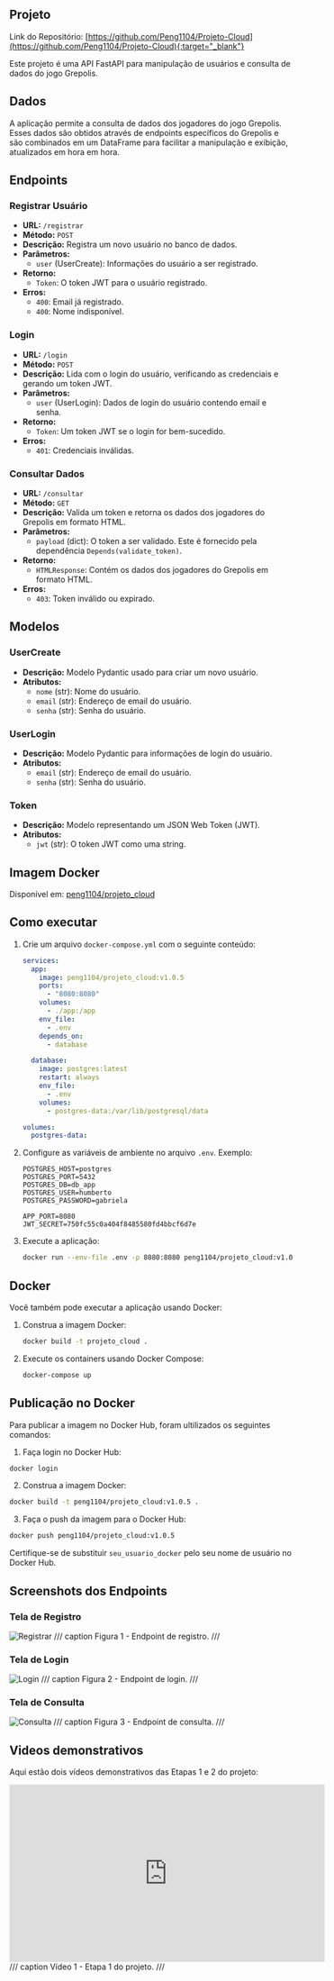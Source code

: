 ## Projeto

Link do Repositório: [https://github.com/Peng1104/Projeto-Cloud](https://github.com/Peng1104/Projeto-Cloud){:target="_blank"}

Este projeto é uma API FastAPI para manipulação de usuários e consulta de dados do jogo Grepolis.

## Dados

A aplicação permite a consulta de dados dos jogadores do jogo Grepolis. Esses dados são obtidos através de endpoints específicos do Grepolis e são combinados em um DataFrame para facilitar a manipulação e exibição, atualizados em hora em hora.

## Endpoints

### Registrar Usuário

- **URL:** `/registrar`
- **Método:** `POST`
- **Descrição:** Registra um novo usuário no banco de dados.
- **Parâmetros:**
    - `user` (UserCreate): Informações do usuário a ser registrado.
- **Retorno:**
    - `Token`: O token JWT para o usuário registrado.
- **Erros:**
    - `400`: Email já registrado.
    - `400`: Nome indisponível.

### Login

- **URL:** `/login`
- **Método:** `POST`
- **Descrição:** Lida com o login do usuário, verificando as credenciais e gerando um token JWT.
- **Parâmetros:**
    - `user` (UserLogin): Dados de login do usuário contendo email e senha.
- **Retorno:**
    - `Token`: Um token JWT se o login for bem-sucedido.
- **Erros:**
    - `401`: Credenciais inválidas.

### Consultar Dados

- **URL:** `/consultar`
- **Método:** `GET`
- **Descrição:** Valida um token e retorna os dados dos jogadores do Grepolis em formato HTML.
- **Parâmetros:**
    - `payload` (dict): O token a ser validado. Este é fornecido pela dependência `Depends(validate_token)`.
- **Retorno:**
    - `HTMLResponse`: Contém os dados dos jogadores do Grepolis em formato HTML.
- **Erros:**
    - `403`: Token inválido ou expirado.

## Modelos

### UserCreate

- **Descrição:** Modelo Pydantic usado para criar um novo usuário.
- **Atributos:**
    - `nome` (str): Nome do usuário.
    - `email` (str): Endereço de email do usuário.
    - `senha` (str): Senha do usuário.

### UserLogin

- **Descrição:** Modelo Pydantic para informações de login do usuário.
- **Atributos:**
    - `email` (str): Endereço de email do usuário.
    - `senha` (str): Senha do usuário.

### Token

- **Descrição:** Modelo representando um JSON Web Token (JWT).
- **Atributos:**
    - `jwt` (str): O token JWT como uma string.

## Imagem Docker

Disponível em: [peng1104/projeto_cloud](https://hub.docker.com/r/peng1104/projeto_cloud)

## Como executar

1. Crie um arquivo `docker-compose.yml` com o seguinte conteúdo:
    ```yaml
    services:
      app:
        image: peng1104/projeto_cloud:v1.0.5
        ports:
          - "8080:8080"
        volumes:
          - ./app:/app
        env_file:
          - .env
        depends_on:
          - database

      database:
        image: postgres:latest
        restart: always
        env_file:
          - .env
        volumes:
          - postgres-data:/var/lib/postgresql/data

    volumes:
      postgres-data:
    ```

2. Configure as variáveis de ambiente no arquivo `.env`. Exemplo:
    ```env
    POSTGRES_HOST=postgres
    POSTGRES_PORT=5432
    POSTGRES_DB=db_app
    POSTGRES_USER=humberto
    POSTGRES_PASSWORD=gabriela

    APP_PORT=8080
    JWT_SECRET=750fc55c0a404f8485580fd4bbcf6d7e
    ```

3. Execute a aplicação:
    ```sh
    docker run --env-file .env -p 8080:8080 peng1104/projeto_cloud:v1.0.5
    ```

## Docker

Você também pode executar a aplicação usando Docker:

1. Construa a imagem Docker:
    ```sh
    docker build -t projeto_cloud .
    ```
2. Execute os containers usando Docker Compose:
    ```sh
    docker-compose up
    ```

## Publicação no Docker

Para publicar a imagem no Docker Hub, foram ultilizados os seguintes comandos:

1. Faça login no Docker Hub:
  ```sh
  docker login
  ```

2. Construa a imagem Docker:
  ```sh
  docker build -t peng1104/projeto_cloud:v1.0.5 .
  ```

3. Faça o push da imagem para o Docker Hub:
  ```sh
  docker push peng1104/projeto_cloud:v1.0.5
  ```

Certifique-se de substituir `seu_usuario_docker` pelo seu nome de usuário no Docker Hub.


## Screenshots dos Endpoints

### Tela de Registro
![Registrar](imgs/registrar.png)
/// caption
Figura 1 - Endpoint de registro.
///

### Tela de Login
![Login](imgs/login.png)
/// caption
Figura 2 - Endpoint de login.
///

### Tela de Consulta
![Consulta](imgs/consultar.png)
/// caption
Figura 3 - Endpoint de consulta.
///

## Videos demonstrativos

Aqui estão dois vídeos demonstrativos das Etapas 1 e 2 do projeto:

<iframe width="560" height="315" src="https://www.youtube.com/embed/rpISwUK8aME" 
frameborder="0" allowfullscreen></iframe>
/// caption
Vídeo 1 - Etapa 1 do projeto.
///